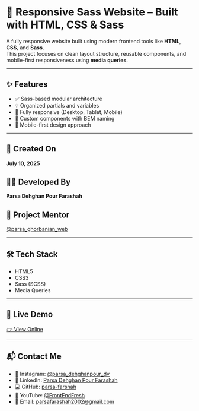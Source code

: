 # 🎨 Responsive Sass Website – Built with HTML, CSS & Sass

A fully responsive website built using modern frontend tools like **HTML**, **CSS**, and **Sass**.  
This project focuses on clean layout structure, reusable components, and mobile-first responsiveness using **media queries**.

---

## ✨ Features

- ✅ Sass-based modular architecture
- 💡 Organized partials and variables
- 📱 Fully responsive (Desktop, Tablet, Mobile)
- 🧩 Custom components with BEM naming
- 🎯 Mobile-first design approach

---

## 📅 Created On  
**July 10, 2025**

## 👨‍💻 Developed By  
**Parsa Dehghan Pour Farashah**

## 🔧 Project Mentor  
[@parsa_ghorbanian_web](https://www.instagram.com/parsa_ghorbanian_web)

---

## 🛠️ Tech Stack  
- HTML5  
- CSS3  
- Sass (SCSS)  
- Media Queries

---

## 🔗 Live Demo  
[👉 View Online](https://parsa-farshah.github.io/Team-Project-1/)

---

## 📬 Contact Me

- 📸 Instagram: [@parsa_dehghanpour_dv](https://www.instagram.com/parsa_dehghanpour_dv)
- 💼 LinkedIn: [Parsa Dehghan Pour Farashah](https://linkedin.com/in/parsa-dehghan-pour-farashah-85ab04250)
- 💻 GitHub: [parsa-farshah](https://github.com/parsa-farshah)
- 🎥 YouTube: [@FrontEndFresh](https://www.youtube.com/@FrontEndFresh)
- 📩 Email: parsafarashah2002@gmail.com

